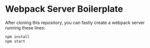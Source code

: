 ﻿# Webpack Server Boilerplate
 
 After cloning this repository, you can fastly create a webpack server running these lines:
 
 ```bash
 npm install
 npm start
 ```
